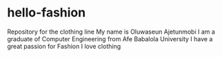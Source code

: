 # hello-fashion
Repository for the clothing line
My name is Oluwaseun Ajetunmobi
I am a graduate of Computer Engineering from Afe Babalola University
I have a great passion for Fashion
I love clothing
